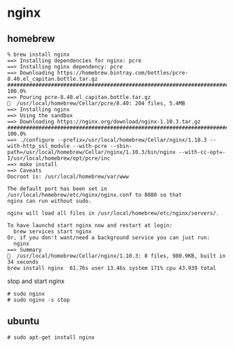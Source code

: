 # nginx

## homebrew
	% brew install nginx
	==> Installing dependencies for nginx: pcre
	==> Installing nginx dependency: pcre
	==> Downloading https://homebrew.bintray.com/bottles/pcre-8.40.el_capitan.bottle.tar.gz
	######################################################################## 100.0%
	==> Pouring pcre-8.40.el_capitan.bottle.tar.gz
	🍺  /usr/local/homebrew/Cellar/pcre/8.40: 204 files, 5.4MB
	==> Installing nginx
	==> Using the sandbox
	==> Downloading https://nginx.org/download/nginx-1.10.3.tar.gz
	######################################################################## 100.0%
	==> ./configure --prefix=/usr/local/homebrew/Cellar/nginx/1.10.3 --with-http_ssl_module --with-pcre --sbin-path=/usr/local/homebrew/Cellar/nginx/1.10.3/bin/nginx --with-cc-opt=-I/usr/local/homebrew/opt/pcre/inc
	==> make install
	==> Caveats
	Docroot is: /usr/local/homebrew/var/www
	
	The default port has been set in /usr/local/homebrew/etc/nginx/nginx.conf to 8080 so that
	nginx can run without sudo.
	
	nginx will load all files in /usr/local/homebrew/etc/nginx/servers/.
	
	To have launchd start nginx now and restart at login:
	  brew services start nginx
	Or, if you don't want/need a background service you can just run:
	  nginx
	==> Summary
	🍺  /usr/local/homebrew/Cellar/nginx/1.10.3: 8 files, 980.9KB, built in 34 seconds
	brew install nginx  61.76s user 13.46s system 171% cpu 43.939 total
	
stop and start nginx

	# sudo nginx
	# sudo nginx -s stop

## ubuntu

	# sudo apt-get install nginx
